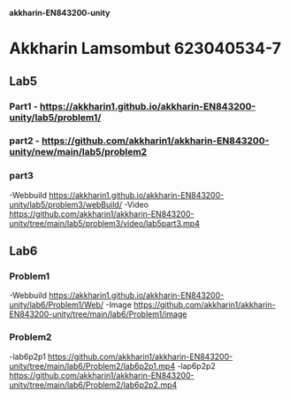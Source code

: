 **akkharin-EN843200-unity**
 
# Akkharin Lamsombut 623040534-7

## Lab5
### Part1 - https://akkharin1.github.io/akkharin-EN843200-unity/lab5/problem1/
### part2 - https://github.com/akkharin1/akkharin-EN843200-unity/new/main/lab5/problem2
### part3 
-Webbuild https://akkharin1.github.io/akkharin-EN843200-unity/lab5/problem3/webBuild/
-Video https://github.com/akkharin1/akkharin-EN843200-unity/tree/main/lab5/problem3/video/lab5part3.mp4

## Lab6
### Problem1
-Webbuild https://akkharin1.github.io/akkharin-EN843200-unity/lab6/Problem1/Web/
-Image https://github.com/akkharin1/akkharin-EN843200-unity/tree/main/lab6/Problem1/image
### Problem2
-lab6p2p1 https://github.com/akkharin1/akkharin-EN843200-unity/tree/main/lab6/Problem2/lab6p2p1.mp4
-lap6p2p2 https://github.com/akkharin1/akkharin-EN843200-unity/tree/main/lab6/Problem2/lab6p2p2.mp4
